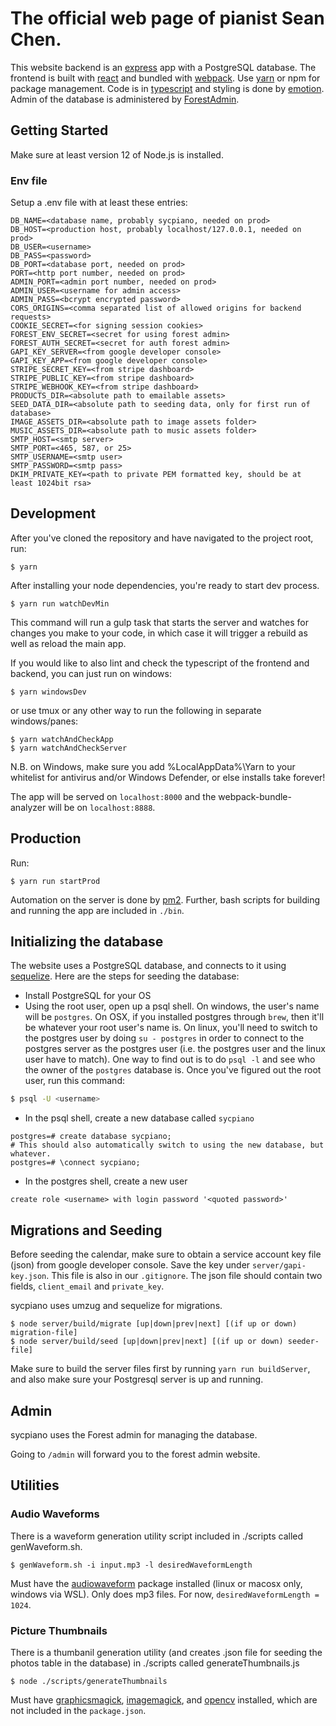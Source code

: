 # The official web page of pianist Sean Chen.

This website backend is an [express](http://expressjs.com/) app with a PostgreSQL database. The frontend is built with [react](https://facebook.github.io/react/) and bundled with [webpack](https://webpack.github.io/). Use [yarn](https://yarnpkg.com/en/) or npm for package management. Code is in [typescript](https://www.typescriptlang.org/) and styling is done by [emotion](https://github.com/emotion-js/emotion). Admin of the database is administered by [ForestAdmin](https://github.com/ForestAdmin).

## Getting Started
Make sure at least version 12 of Node.js is installed.

### Env file

Setup a .env file with at least these entries:
```
DB_NAME=<database name, probably sycpiano, needed on prod>
DB_HOST=<production host, probably localhost/127.0.0.1, needed on prod>
DB_USER=<username>
DB_PASS=<password>
DB_PORT=<database port, needed on prod>
PORT=<http port number, needed on prod>
ADMIN_PORT=<admin port number, needed on prod>
ADMIN_USER=<username for admin access>
ADMIN_PASS=<bcrypt encrypted password>
CORS_ORIGINS=<comma separated list of allowed origins for backend requests>
COOKIE_SECRET=<for signing session cookies>
FOREST_ENV_SECRET=<secret for using forest admin>
FOREST_AUTH_SECRET=<secret for auth forest admin>
GAPI_KEY_SERVER=<from google developer console>
GAPI_KEY_APP=<from google developer console>
STRIPE_SECRET_KEY=<from stripe dashboard>
STRIPE_PUBLIC_KEY=<from stripe dashboard>
STRIPE_WEBHOOK_KEY=<from stripe dashboard>
PRODUCTS_DIR=<absolute path to emailable assets>
SEED_DATA_DIR=<absolute path to seeding data, only for first run of database>
IMAGE_ASSETS_DIR=<absolute path to image assets folder>
MUSIC_ASSETS_DIR=<absolute path to music assets folder>
SMTP_HOST=<smtp server>
SMTP_PORT=<465, 587, or 25>
SMTP_USERNAME=<smtp user>
SMTP_PASSWORD=<smtp pass>
DKIM_PRIVATE_KEY=<path to private PEM formatted key, should be at least 1024bit rsa>
```

## Development

After you've cloned the repository and have navigated to the project root, run:
```
$ yarn
```
After installing your node dependencies, you're ready to start dev process.
```
$ yarn run watchDevMin
```
This command will run a gulp task that starts the server and watches for changes you make to your code, in which case it will trigger a rebuild as well as reload the main app.

If you would like to also lint and check the typescript of the frontend and backend, you can just run on windows:
```
$ yarn windowsDev
```
or use tmux or any other way to run the following in separate windows/panes:
```
$ yarn watchAndCheckApp
$ yarn watchAndCheckServer
```

N.B. on Windows, make sure you add %LocalAppData%\Yarn to your whitelist for antivirus and/or Windows Defender, or else installs take forever!

The app will be served on `localhost:8000` and the webpack-bundle-analyzer will be on `localhost:8888`.

## Production
Run:
```
$ yarn run startProd
```
Automation on the server is done by [pm2](http://pm2.keymetrics.io/). Further, bash scripts for building and running the app are included in `./bin`.

## Initializing the database
The website uses a PostgreSQL database, and connects to it using [sequelize](http://docs.sequelizejs.com/en/v3/).
Here are the steps for seeding the database:
* Install PostgreSQL for your OS
* Using the root user, open up a psql shell. On windows, the user's name will be `postgres`. On OSX, if you installed postgres through `brew`, then it'll be whatever your root user's name is. On linux, you'll need to switch to the postgres user by doing `su - postgres` in order to connect to the postgres server as the postgres user (i.e. the postgres user and the linux user have to match). One way to find out is to do `psql -l` and see who the owner of the `postgres` database is. Once you've figured out the root user, run this command:
```bash
$ psql -U <username>
```
* In the psql shell, create a new database called `sycpiano`
```psql
postgres=# create database sycpiano;
# This should also automatically switch to using the new database, but whatever.
postgres=# \connect sycpiano;
```
* In the postgres shell, create a new user
```
create role <username> with login password '<quoted password>'
```

## Migrations and Seeding
Before seeding the calendar, make sure to obtain a service account key file (json) from google developer console. Save the key under `server/gapi-key.json`. This file is also in our `.gitignore`. The json file should contain two fields, `client_email` and `private_key`.

sycpiano uses umzug and sequelize for migrations.
```
$ node server/build/migrate [up|down|prev|next] [(if up or down) migration-file]
$ node server/build/seed [up|down|prev|next] [(if up or down) seeder-file]
```

Make sure to build the server files first by running `yarn run buildServer`, and also make sure your Postgresql server is up and running.

## Admin
sycpiano uses the Forest admin for managing the database.

Going to `/admin` will forward you to the forest admin website.

## Utilities

### Audio Waveforms
There is a waveform generation utility script included in ./scripts called genWaveform.sh.
```
$ genWaveform.sh -i input.mp3 -l desiredWaveformLength
```
Must have the [audiowaveform](https://github.com/bbc/audiowaveform) package installed (linux or macosx only, windows via WSL). Only does mp3 files. For now, `desiredWaveformLength = 1024`.

### Picture Thumbnails
There is a thumbanil generation utility (and creates .json file for seeding the photos table in the database) in ./scripts called generateThumbnails.js
```
$ node ./scripts/generateThumbnails
```
Must have [graphicsmagick](http://www.graphicsmagick.org/), [imagemagick](https://www.imagemagick.org/script/index.php), and [opencv](https://github.com/opencv) installed, which are not included in the `package.json`.
